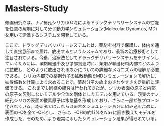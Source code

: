 # Masters-Study
修論研究では、ナノ細孔シリカ(SiO2)によるドラッグデリバリーシステムの性能を任意の薬剤に対して分子動力学シミュレーション(Molecular Dynamics, MD)を用いて評価するシステムを開発している。

ここで、ドラッグデリバリバリーシステムとは、薬剤を材料で保護し、体内を通して直接患部まで届け、放出するというシステムであり、最新の治療技術として注目されている。今後、治療法としてドラッグデリバリーシステムをデザインしていくためには、薬剤輸送中及び患部到達時に、薬剤が輸送材料内部でどのように拡散し、どのように放出されるのかについての詳細なメカニズムの理解が必要である。
シリカ内部での薬剤分子の拡散動態をMDシミュレーションで解析し、拡散係数を計算により求めることで、薬剤分子の放出のされやすさを定量的に評価できる。
これまでも同様の研究は行われてきたが、シリカ表面の原子と内部の原子を区別しないモデルや全体を剛体としたモデルを用いている。現実のナノ細孔シリカの表面の酸素原子は水酸基を形成しており、さらに一部が脱プロトン化されている。本研究ではこれらの要素をシミュレーションに組み込むために、表面の-Oを全て-OHとし、さらに、-OHの約13%をNa+に置き換えたモデルを作成した。そのため、より現実に即したシミュレーション結果が得られている。
